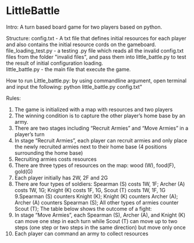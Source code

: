 # LittleBattle
Intro:
A turn based board game for two players based on python.

Structure:
config.txt - A txt file that defines initial resources for each player and also contains the initial resource cords on the gameboard.
file_loading_test.py - a testing .py file which reads all the invalid config.txt files from the folder "invalid files", and pass them into
                        little_battle.py to test the result of initial configuration loading.  
little_battle.py - the main file that execute the game.

How to run Little_battle.py:
by using commandline argument, open terminal and input the following: python little_battle.py config.txt"

Rules:
1. The game is initialized with a map with resources and two players
2. The winning condition is to capture the other player’s home base by an army.
3. There are two stages including “Recruit Armies” and “Move Armies” in a player’s turn
4. In stage “Recruit Armies”, each player can recruit armies and only place the newly recruited armies
next to their home base (4 positions surrounding the home base)
5. Recruiting armies costs resources
6. There are three types of resources on the map: wood (W), food(F), gold(G)
7. Each player initially has 2W, 2F and 2G
8. There are four types of soldiers: Spearman (S) costs 1W, 1F; Archer (A) costs 1W, 1G; Knight (K) 
costs 1F, 1G, Scout (T) costs 1W, 1F, 1G
9.Spearman (S) counters Knight (K); Knight (K) counters Archer (A); Archer (A) counters Spearman 
(S); All other types of armies counter Scout (T); The table below shows the outcome of a fight:
10.  In stage “Move Armies”, each Spearman (S), Archer (A), and Knight (K) can move one step in 
each turn while Scout (T) can move up to two steps (one step or two steps in the same direction)
but move only once
11.  Each player can command an army to collect resources
